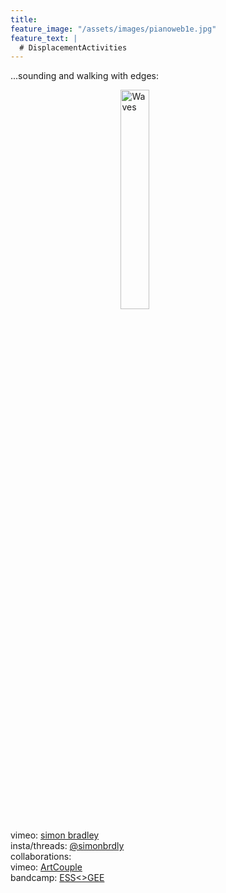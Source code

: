 ```yaml
---
title:
feature_image: "/assets/images/pianoweb1e.jpg"
feature_text: |
  # DisplacementActivities
---
```


 ...sounding and walking with edges:

<img 
    style="display: block; 
           margin-left: auto;
           margin-right: auto;
           width: 30%;"
    src="/assets/images/wavesblue-small.jpg"
    alt="Waves">
</img>

 vimeo: [simon bradley](https://vimeo.com/user6604380)  
 insta/threads: [@simonbrdly](https://www.instagram.com/simonbrdly)  
 collaborations:  
 vimeo: [ArtCouple](https://vimeo.com/user127952551)  
 bandcamp: [ESS<>GEE](https://essgee1.bandcamp.com/)   
